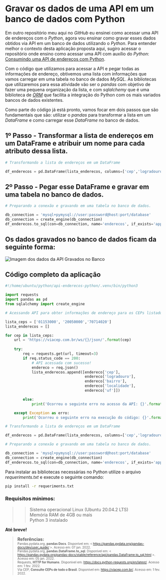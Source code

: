 # Gravar os dados de uma API em um banco de dados com Python

Em outro repositório meu aqui no *GitHub* eu ensinei como acessar uma API de endereços com o *Python*, agora vou ensinar como gravar esses dados obtidos via API em um banco de dados utilizando o *Python*. Para entender melhor o contexto desta aplicação proposta aqui, sugiro acessar o repositório onde ensino como acessar uma API com auxílio do *Python*: [Consumindo uma API de endereços com Python](https://github.com/Renatoelho/consumindo-api-enderecos-python).

Com o código que utilizamos para acessar a API e pegar todas as informações de endereço, obtivemos uma lista com informações que vamos carregar em uma tabela no banco de dados *MySQL*. As bibliotecas que utilizaremos para essa atividade vão ser o *pandas* com objetivo de fazer uma pequena organização da lista, e com *sqlalchemy* que é uma biblioteca de [*ORM*](https://pt.wikipedia.org/wiki/Mapeamento_objeto-relacional) que facilita a integração do Python com os mais variados bancos de dados existentes.

Como parte do código já está pronto, vamos focar em dois passos que são fundamentais que são: utilizar o *pandas* para transformar a lista em um *DataFrame* e como  carregar esse *DataFrame* no banco de dados.

## 1º Passo - Transformar a lista de endereços em um DataFrame e atribuir um nome para cada atributo dessa lista.

```Python
# Transformando a lista de endereços em um DataFrame

df_enderecos = pd.DataFrame(lista_enderecos, columns=['cep','logradouro','bairro','localidade','uf'])
```

## 2º Passo - Pegar esse DataFrame e gravar em uma tabela no banco de dados.

```Python
# Preparando a conexão e gravando em uma tabela no banco de dados.

db_connection = 'mysql+pymysql://user:password@host:port/database'
db_connection = create_engine(db_connection)
df_enderecos.to_sql(con=db_connection, name='enderecos', if_exists='append', index=False)
```

## Os dados gravados no banco de dados ficam da seguinte forma:

![Imagem dos dados da API Gravados no Banco](https://drive.google.com/uc?export=view&id=1FtKaaoCYp8ADx9PdhcaeaCKgoCxVsIUw)

## Código completo da aplicação

```Python
#!/home/ubuntu/python/api-enderecos-python/.venv/bin/python3

import requests
import pandas as pd 
from sqlalchemy import create_engine

# Acessando API para obter informações de endereço para os CEPs listados abaixo.

lista_ceps = ['01153000', '20050000','70714020']
lista_enderecos = []

for cep in lista_ceps:
    url = 'https://viacep.com.br/ws/{}/json/'.format(cep)
    
    try:
        req = requests.get(url, timeout=3)
        if req.status_code == 200:
            # API acessada com sucesso!
            endereco = req.json()
            lista_enderecos.append([endereco['cep'], 
                                    endereco['logradouro'], 
                                    endereco['bairro'], 
                                    endereco['localidade'], 
                                    endereco['uf']])

        else:
            print('Ocorreu o seguinte erro no acesso da API: {}'.format(req.raise_for_status()))

    except Exception as erro: 
        print('Ocorreu o seguinte erro na execução do código: {}'.format(erro))

# Transformando a lista de endereços em um DataFrame

df_enderecos = pd.DataFrame(lista_enderecos, columns=['cep','logradouro','bairro','localidade','uf'])

# Preparando a conexão e gravando em uma tabela no banco de dados.

db_connection = 'mysql+pymysql://user:password@host:port/database'
db_connection = create_engine(db_connection)
df_enderecos.to_sql(con=db_connection, name='enderecos', if_exists='append', index=False)
```

Para instalar as bibliotecas necessárias no Python utilize o arquivo *requeriments.txt* e execute o seguinte comando: 

```bash
pip install -r requeriments.txt
```

### Requisitos mínimos:

>> Sistema operacional Linux (Ubuntu 20.04.2 LTS)  <br/>Memória RAM de 4GB ou mais  <br/>Python 3 instalado

<b>Até breve!</b>

> **Referências:**  <br/><font size="1">Pandas.pydata.org, **pandas Docs**. Disponível em: < https://pandas.pydata.org/pandas-docs/dev/user_guide/ >. Acesso em: 07 jan. 2022.  <br/>Pandas.pydata.org, **pandas.DataFrame.to_sql**. Disponível em: < https://pandas.pydata.org/pandas-docs/stable/reference/api/pandas.DataFrame.to_sql.html >. Acesso em: 05 jan. 2022.  <br/>Requests, **HTTP for Humans**. Disponível em: <https://docs.python-requests.org/en/latest/>. Acesso em: 1 fev. 2022.  <br/>Via CEP, **Consulte CEPs de todo o Brasil**. Disponível em: <https://viacep.com.br/>. Acesso em: 1 fev. 2022.  <br/></font>
